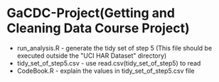 # GaCDC-Project(Getting and Cleaning Data Course Project)
* run_analysis.R - generate the tidy set of step 5 (This file should be executed outside the "UCI HAR Dataset" directory)
* tidy_set_of_step5.csv - use read.csv(tidy_set_of_step5) to read 
* CodeBook.R - explain the values in tidy_set_of_step5.csv file
